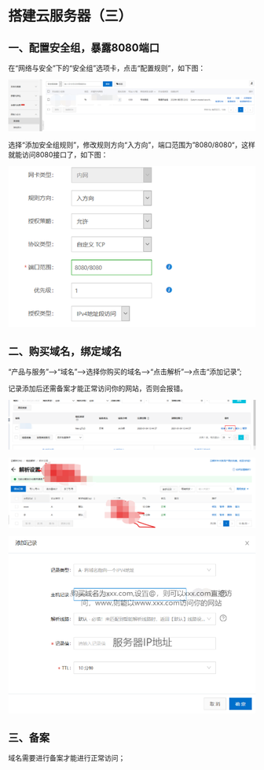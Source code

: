 # 搭建云服务器（三）

## 一、配置安全组，暴露8080端口

在“网络与安全”下的“安全组”选项卡，点击“配置规则”，如下图：

![安全组](./images/安全组.png)

选择“添加安全组规则”，修改规则方向“入方向”，端口范围为”8080/8080“，这样就能访问8080接口了，如下图：

![安全组](./images/安全组1.png)

## 二、购买域名，绑定域名

“产品与服务”-->“域名”-->选择你购买的域名-->“点击解析”-->点击“添加记录”;

记录添加后还需备案才能正常访问你的网站，否则会报错。

![安全组](./images/域名解析1.png)

![安全组](./images/域名解析2.png)

![域名解析](./images/域名解析3.png)

## 三、备案

域名需要进行备案才能进行正常访问；